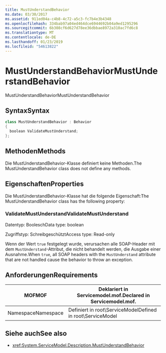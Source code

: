 ```yaml
---
title: MustUnderstandBehavior
ms.date: 03/30/2017
ms.assetid: 911ed04a-c4b8-4c72-a5c3-fc7b4e3b4348
ms.openlocfilehash: 334bab97a04ed464dce6944692b04a9ed1295296
ms.sourcegitcommit: 6b308cf6d627d78ee36dbbae8972a310ac7fd6c8
ms.translationtype: MT
ms.contentlocale: de-DE
ms.lasthandoff: 01/23/2019
ms.locfileid: "54613822"
---
```

# <a name="mustunderstandbehavior"></a><span data-ttu-id="572bd-102">MustUnderstandBehavior</span><span class="sxs-lookup"><span data-stu-id="572bd-102">MustUnderstandBehavior</span></span>
<span data-ttu-id="572bd-103">MustUnderstandBehavior</span><span class="sxs-lookup"><span data-stu-id="572bd-103">MustUnderstandBehavior</span></span>  
  
## <a name="syntax"></a><span data-ttu-id="572bd-104">Syntax</span><span class="sxs-lookup"><span data-stu-id="572bd-104">Syntax</span></span>  
  
```csharp
class MustUnderstandBehavior : Behavior  
{  
  boolean ValidateMustUnderstand;  
};  
```  
  
## <a name="methods"></a><span data-ttu-id="572bd-105">Methoden</span><span class="sxs-lookup"><span data-stu-id="572bd-105">Methods</span></span>  
 <span data-ttu-id="572bd-106">Die MustUnderstandBehavior-Klasse definiert keine Methoden.</span><span class="sxs-lookup"><span data-stu-id="572bd-106">The MustUnderstandBehavior class does not define any methods.</span></span>  
  
## <a name="properties"></a><span data-ttu-id="572bd-107">Eigenschaften</span><span class="sxs-lookup"><span data-stu-id="572bd-107">Properties</span></span>  
 <span data-ttu-id="572bd-108">Die MustUnderstandBehavior-Klasse hat die folgende Eigenschaft:</span><span class="sxs-lookup"><span data-stu-id="572bd-108">The MustUnderstandBehavior class has the following property:</span></span>  
  
### <a name="validatemustunderstand"></a><span data-ttu-id="572bd-109">ValidateMustUnderstand</span><span class="sxs-lookup"><span data-stu-id="572bd-109">ValidateMustUnderstand</span></span>  
 <span data-ttu-id="572bd-110">Datentyp: Boolesch</span><span class="sxs-lookup"><span data-stu-id="572bd-110">Data type: boolean</span></span>  
  
 <span data-ttu-id="572bd-111">Zugriffstyp: Schreibgeschützt</span><span class="sxs-lookup"><span data-stu-id="572bd-111">Access type: Read-only</span></span>  
  
 <span data-ttu-id="572bd-112">Wenn der Wert `true` festgelegt wurde, verursachen alle SOAP-Header mit dem `MustUnderstand`-Attribut, die nicht behandelt werden, die Ausgabe einer Ausnahme.</span><span class="sxs-lookup"><span data-stu-id="572bd-112">When `true`, all SOAP headers with the `MustUnderstand` attribute that are not handled cause the behavior to throw an exception.</span></span>  
  
## <a name="requirements"></a><span data-ttu-id="572bd-113">Anforderungen</span><span class="sxs-lookup"><span data-stu-id="572bd-113">Requirements</span></span>  
  
|<span data-ttu-id="572bd-114">MOF</span><span class="sxs-lookup"><span data-stu-id="572bd-114">MOF</span></span>|<span data-ttu-id="572bd-115">Deklariert in Servicemodel.mof.</span><span class="sxs-lookup"><span data-stu-id="572bd-115">Declared in Servicemodel.mof.</span></span>|  
|---------|-----------------------------------|  
|<span data-ttu-id="572bd-116">Namespace</span><span class="sxs-lookup"><span data-stu-id="572bd-116">Namespace</span></span>|<span data-ttu-id="572bd-117">Definiert in root\ServiceModel</span><span class="sxs-lookup"><span data-stu-id="572bd-117">Defined in root\ServiceModel</span></span>|  
  
## <a name="see-also"></a><span data-ttu-id="572bd-118">Siehe auch</span><span class="sxs-lookup"><span data-stu-id="572bd-118">See also</span></span>
- <xref:System.ServiceModel.Description.MustUnderstandBehavior>
